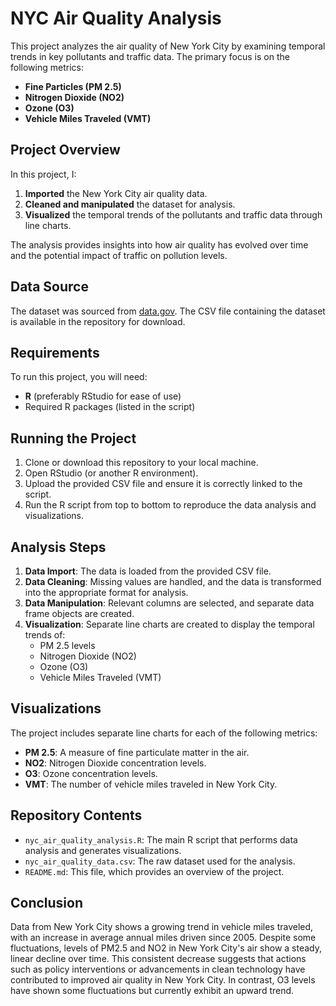 # NYC Air Quality Analysis

This project analyzes the air quality of New York City by examining temporal trends in key pollutants and traffic data. The primary focus is on the following metrics:

- **Fine Particles (PM 2.5)**
- **Nitrogen Dioxide (NO2)**
- **Ozone (O3)**
- **Vehicle Miles Traveled (VMT)**

## Project Overview

In this project, I:

1. **Imported** the New York City air quality data.
2. **Cleaned and manipulated** the dataset for analysis.
3. **Visualized** the temporal trends of the pollutants and traffic data through line charts.

The analysis provides insights into how air quality has evolved over time and the potential impact of traffic on pollution levels.

## Data Source

The dataset was sourced from [data.gov](https://catalog.data.gov/dataset/air-quality). The CSV file containing the dataset is available in the repository for download.

## Requirements

To run this project, you will need:

- **R** (preferably RStudio for ease of use)
- Required R packages (listed in the script)

## Running the Project

1. Clone or download this repository to your local machine.
2. Open RStudio (or another R environment).
3. Upload the provided CSV file and ensure it is correctly linked to the script.
4. Run the R script from top to bottom to reproduce the data analysis and visualizations.

## Analysis Steps

1. **Data Import**: The data is loaded from the provided CSV file.
2. **Data Cleaning**: Missing values are handled, and the data is transformed into the appropriate format for analysis.
3. **Data Manipulation**: Relevant columns are selected, and separate data frame objects are created.
4. **Visualization**: Separate line charts are created to display the temporal trends of:
   - PM 2.5 levels
   - Nitrogen Dioxide (NO2)
   - Ozone (O3)
   - Vehicle Miles Traveled (VMT)
  
## Visualizations

The project includes separate line charts for each of the following metrics:

- **PM 2.5**: A measure of fine particulate matter in the air.
- **NO2**: Nitrogen Dioxide concentration levels.
- **O3**: Ozone concentration levels.
- **VMT**: The number of vehicle miles traveled in New York City.

## Repository Contents

- `nyc_air_quality_analysis.R`: The main R script that performs data analysis and generates visualizations.
- `nyc_air_quality_data.csv`: The raw dataset used for the analysis.
- `README.md`: This file, which provides an overview of the project.

## Conclusion
Data from New York City shows a growing trend in vehicle miles traveled, with an increase in average annual miles driven since 2005. Despite some fluctuations, levels of PM2.5 and NO2 in New York City's air show a steady, linear decline over time. This consistent decrease suggests that actions such as policy interventions or advancements in clean technology have contributed to improved air quality in New York City. In contrast, O3 levels have shown some fluctuations but currently exhibit an upward trend.
